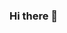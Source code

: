 ### Hi there 👋

<!--
**nawazibrat/nawazibrat** is a ✨ _special_ ✨ repository because its `README.md` (this file) appears on your GitHub profile.

Here are some ideas to get you started:

- 🔭 I’m currently working on ...
- 🌱 I’m currently learning ...
- 👯 I’m looking to collaborate on ...
- 🤔 I’m looking for help with ...
- 💬 Ask me about ...
- 📫 How to reach me: ...
- 😄 Pronouns: ...
- ⚡ Fun fact: ...

- ![Github stats](https://github-readme-stats.vercel.app/api?username=nawazibrat)
![Github stats](https://github-readme-stats.vercel.app/api?username=nawazibrat)
